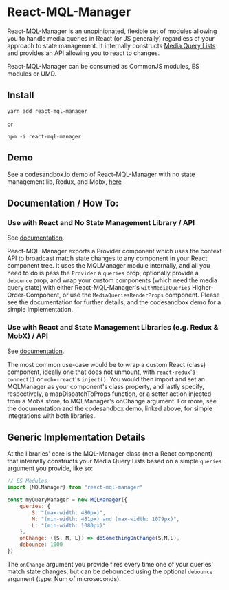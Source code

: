 # React-MQL-Manager
React-MQL-Manager is an unopinionated, flexible set of modules allowing you to handle media queries in React (or JS generally) regardless of your approach to state management. It internally constructs [Media Query Lists](https://developer.mozilla.org/en-US/docs/Web/API/MediaQueryList) and provides an API allowing you to react to changes.

React-MQL-Manager can be consumed as CommonJS modules, ES modules or UMD.

## Install
`yarn add react-mql-manager` 

or

`npm -i react-mql-manager`

## Demo
See a codesandbox.io demo of React-MQL-Manager with no state management lib, Redux, and Mobx, [here](https://codesandbox.io/s/p93xmm0zmm)

## Documentation / How To: 
### Use with React and No State Management Library / API
See [documentation](https://github.com/AWebOfBrown/React-MQL-Manager/blob/master/documentation/vanillaReact.md).

React-MQL-Manager exports a Provider component which uses the context API to broadcast match state changes to
any component in your React component tree. It uses the MQLManager module internally, and all you need to do is pass the `Provider` a `queries` prop, optionally provide a `debounce` prop, and wrap your custom components (which need the media query state) with either React-MQL-Manager's `withMediaQueries` Higher-Order-Component, or use the `MediaQueriesRenderProps` component. Please see the documentation for further details, and the codesandbox demo for a simple implementation.
### Use with React and State Management Libraries (e.g. Redux & MobX) / API
See [documentation](https://github.com/AWebOfBrown/React-MQL-Manager/blob/master/documentation/mobXAndRedux.md).

The most common use-case would be to wrap a custom React (class) component, ideally one that does not
unmount, with `react-redux`'s `connect()` or `mobx-react`'s `inject()`. You would then import and set an MQLManager as your component's class property, and lastly specify, respectively, a mapDispatchToProps function, or a setter action injected from a MobX store, to MQLManager's onChange argument. For more, see the documentation and the codesandbox demo, linked above, for simple integrations with both libraries.

## Generic Implementation Details
At the libraries' core is the MQL-Manager class (not a React component) that internally constructs your Media Query Lists based on a simple `queries` argument you provide, like so:

```javascript
// ES Modules
import {MQLManager} from "react-mql-manager"

const myQueryManager = new MQLManager({
    queries: {
        S: "(max-width: 480px)", 
        M: "(min-width: 481px) and (max-width: 1079px)",
        L: "(min-width: 1080px)"
    },
    onChange: ({S, M, L}) => doSomethingOnChange(S,M,L),
    debounce: 1000
})
```
The `onChange` argument you provide fires every time one of your queries' match state changes, but can be debounced using the optional `debounce` argument (type: Num of microseconds).
